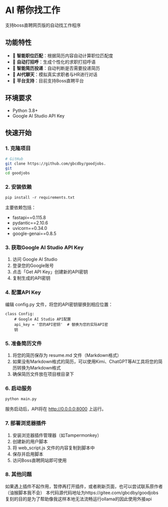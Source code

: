 # AI 帮你找工作

支持boss直聘网页版的自动找工作程序

## 功能特性

- 🎯 **智能职位匹配**：根据简历内容自动计算职位匹配度
- 💬 **自动打招呼**：生成个性化的求职打招呼语
- 📄 **智能简历投递**：自动判断是否需要投递简历
- 🤖 **AI代聊天**：模拟真实求职者与HR进行对话
- 🏢 **平台支持**：目前支持Boss直聘平台

## 环境要求

- Python 3.8+
- Google AI Studio API Key

## 快速开始

### 1. 克隆项目

```bash
# GitHub
git clone https://github.com/gbcdby/goodjobs.
git
cd goodjobs

```

### 2. 安装依赖

```
pip install -r requirements.txt
```

主要依赖包括：

- fastapi==0.115.8
- pydantic==2.10.6
- uvicorn==0.34.0
- google-genai==0.8.5

### 3. 获取Google AI Studio API Key

1. 访问 Google AI Studio
2. 登录您的Google账号
3. 点击「Get API Key」创建新的API密钥
4. 复制生成的API密钥

### 4. 配置API Key

编辑 config.py 文件，将您的API密钥替换到相应位置：

```
class Config:
    # Google AI Studio API配置
    api_key = '您的API密钥'  # 替换为您的实际API密
    钥
```

### 5. 准备简历文件

1. 将您的简历保存为 resume.md 文件（Markdown格式）
2. 如果没有Markdown格式的简历，可以使用Kimi、ChatGPT等AI工具将您的简历转换为Markdown格式
3. 确保简历文件放在项目根目录下

### 6. 启动服务

```
python main.py
```

服务启动后，API将在 http://0.0.0.0:8000 上运行。

### 7. 部署浏览器插件

1. 安装浏览器插件管理器（如Tampermonkey）
2. 创建新的用户脚本
3. 将 web_script.js 文件的内容复制到脚本中
4. 保存并启用脚本
5. 访问Boss直聘网站即可使用

### 8. 其他问题

如果遇上插件不起作用，暂停再打开插件，或者刷新页面，也可以尝试联系原作者（油猴脚本我不会）
本代码源代码地址为https://gitee.com/gbcdby/goodjobs
复刻的目的是为了帮助像我这样本地无法流畅运行ollama的因此使用外接api
